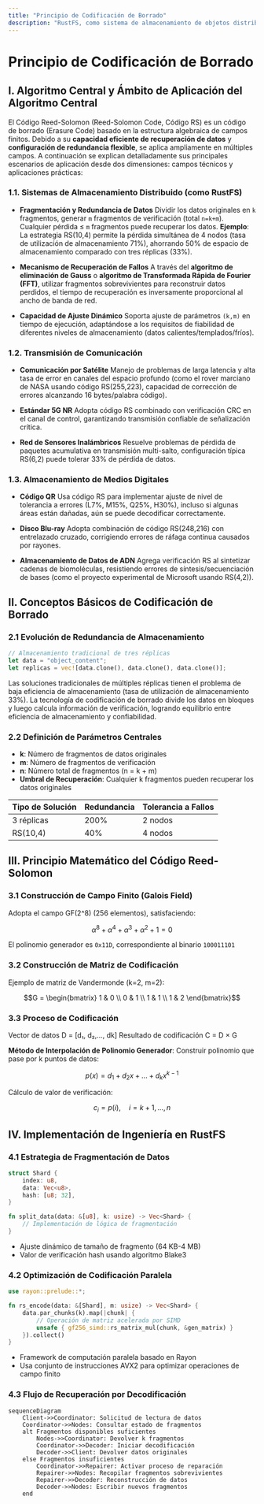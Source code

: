 ```yaml
---
title: "Principio de Codificación de Borrado"
description: "RustFS, como sistema de almacenamiento de objetos distribuido de nueva generación, muestra ventajas únicas en el campo del almacenamiento en nube a través de diseños arquitectónicos innovadores y características de seguridad de memoria. Una de sus innovaciones principales es la aplicación profunda del Codificación de Borrado Reed-Solomon."
---
```


# Principio de Codificación de Borrado

## I. Algoritmo Central y Ámbito de Aplicación del Algoritmo Central

El Código Reed-Solomon (Reed-Solomon Code, Código RS) es un código de borrado (Erasure Code) basado en la estructura algebraica de campos finitos. Debido a su **capacidad eficiente de recuperación de datos** y **configuración de redundancia flexible**, se aplica ampliamente en múltiples campos. A continuación se explican detalladamente sus principales escenarios de aplicación desde dos dimensiones: campos técnicos y aplicaciones prácticas:

### 1.1. Sistemas de Almacenamiento Distribuido (como RustFS)
- **Fragmentación y Redundancia de Datos**
  Dividir los datos originales en `k` fragmentos, generar `m` fragmentos de verificación (total `n=k+m`). Cualquier pérdida ≤ `m` fragmentos puede recuperar los datos.
  **Ejemplo**: La estrategia RS(10,4) permite la pérdida simultánea de 4 nodos (tasa de utilización de almacenamiento 71%), ahorrando 50% de espacio de almacenamiento comparado con tres réplicas (33%).

- **Mecanismo de Recuperación de Fallos**
  A través del **algoritmo de eliminación de Gauss** o **algoritmo de Transformada Rápida de Fourier (FFT)**, utilizar fragmentos sobrevivientes para reconstruir datos perdidos, el tiempo de recuperación es inversamente proporcional al ancho de banda de red.

- **Capacidad de Ajuste Dinámico**
  Soporta ajuste de parámetros `(k,m)` en tiempo de ejecución, adaptándose a los requisitos de fiabilidad de diferentes niveles de almacenamiento (datos calientes/templados/fríos).

### 1.2. Transmisión de Comunicación
- **Comunicación por Satélite**
  Manejo de problemas de larga latencia y alta tasa de error en canales del espacio profundo (como el rover marciano de NASA usando código RS(255,223), capacidad de corrección de errores alcanzando 16 bytes/palabra código).

- **Estándar 5G NR**
  Adopta código RS combinado con verificación CRC en el canal de control, garantizando transmisión confiable de señalización crítica.

- **Red de Sensores Inalámbricos**
  Resuelve problemas de pérdida de paquetes acumulativa en transmisión multi-salto, configuración típica RS(6,2) puede tolerar 33% de pérdida de datos.

### 1.3. Almacenamiento de Medios Digitales
- **Código QR**
  Usa código RS para implementar ajuste de nivel de tolerancia a errores (L7%, M15%, Q25%, H30%), incluso si algunas áreas están dañadas, aún se puede decodificar correctamente.

- **Disco Blu-ray**
  Adopta combinación de código RS(248,216) con entrelazado cruzado, corrigiendo errores de ráfaga continua causados por rayones.

- **Almacenamiento de Datos de ADN**
  Agrega verificación RS al sintetizar cadenas de biomoléculas, resistiendo errores de síntesis/secuenciación de bases (como el proyecto experimental de Microsoft usando RS(4,2)).

## II. Conceptos Básicos de Codificación de Borrado

### 2.1 Evolución de Redundancia de Almacenamiento
```rust
// Almacenamiento tradicional de tres réplicas
let data = "object_content";
let replicas = vec![data.clone(), data.clone(), data.clone()];
```
Las soluciones tradicionales de múltiples réplicas tienen el problema de baja eficiencia de almacenamiento (tasa de utilización de almacenamiento 33%). La tecnología de codificación de borrado divide los datos en bloques y luego calcula información de verificación, logrando equilibrio entre eficiencia de almacenamiento y confiabilidad.

### 2.2 Definición de Parámetros Centrales
- **k**: Número de fragmentos de datos originales
- **m**: Número de fragmentos de verificación
- **n**: Número total de fragmentos (n = k + m)
- **Umbral de Recuperación**: Cualquier k fragmentos pueden recuperar los datos originales

| Tipo de Solución | Redundancia | Tolerancia a Fallos |
|------------|----------|------------|
| 3 réplicas | 200% | 2 nodos |
| RS(10,4) | 40% | 4 nodos |

## III. Principio Matemático del Código Reed-Solomon

### 3.1 Construcción de Campo Finito (Galois Field)
Adopta el campo GF(2^8) (256 elementos), satisfaciendo:
```math
α^8 + α^4 + α^3 + α^2 + 1 = 0
```
El polinomio generador es `0x11D`, correspondiente al binario `100011101`

### 3.2 Construcción de Matriz de Codificación
Ejemplo de matriz de Vandermonde (k=2, m=2):
```math
G = \begin{bmatrix}
1 & 0 \\
0 & 1 \\
1 & 1 \\
1 & 2
\end{bmatrix}
```

### 3.3 Proceso de Codificación
Vector de datos D = [d₁, d₂,..., dk]
Resultado de codificación C = D × G

**Método de Interpolación de Polinomio Generador**:
Construir polinomio que pase por k puntos de datos:
```math
p(x) = d_1 + d_2x + ... + d_kx^{k-1}
```
Cálculo de valor de verificación:
```math
c_i = p(i), \quad i = k+1,...,n
```

## IV. Implementación de Ingeniería en RustFS

### 4.1 Estrategia de Fragmentación de Datos
```rust
struct Shard {
    index: u8,
    data: Vec<u8>,
    hash: [u8; 32],
}

fn split_data(data: &[u8], k: usize) -> Vec<Shard> {
    // Implementación de lógica de fragmentación
}
```
- Ajuste dinámico de tamaño de fragmento (64 KB-4 MB)
- Valor de verificación hash usando algoritmo Blake3

### 4.2 Optimización de Codificación Paralela
```rust
use rayon::prelude::*;

fn rs_encode(data: &[Shard], m: usize) -> Vec<Shard> {
    data.par_chunks(k).map(|chunk| {
        // Operación de matriz acelerada por SIMD
        unsafe { gf256_simd::rs_matrix_mul(chunk, &gen_matrix) }
    }).collect()
}
```
- Framework de computación paralela basado en Rayon
- Usa conjunto de instrucciones AVX2 para optimizar operaciones de campo finito

### 4.3 Flujo de Recuperación por Decodificación
```mermaid
sequenceDiagram
    Client->>Coordinator: Solicitud de lectura de datos
    Coordinator->>Nodes: Consultar estado de fragmentos
    alt Fragmentos disponibles suficientes
        Nodes->>Coordinator: Devolver k fragmentos
        Coordinator->>Decoder: Iniciar decodificación
        Decoder->>Client: Devolver datos originales
    else Fragmentos insuficientes
        Coordinator->>Repairer: Activar proceso de reparación
        Repairer->>Nodes: Recopilar fragmentos sobrevivientes
        Repairer->>Decoder: Reconstrucción de datos
        Decoder->>Nodes: Escribir nuevos fragmentos
    end
```


